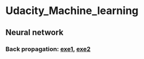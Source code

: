 # Udacity_Machine_learning

## Neural network

### Back propagation: [exe1](neural_network/backpapagation_basis.ipynb), [exe2](neural_network/implement_backpropagation.ipynb)
